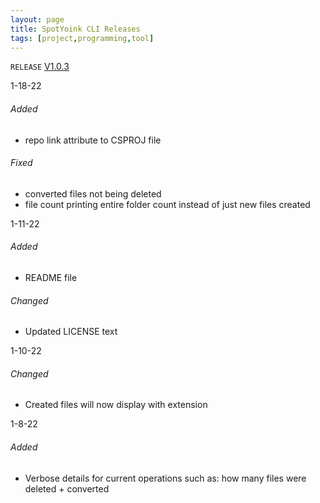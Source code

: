 ```yaml
---
layout: page
title: SpotYoink CLI Releases
tags: [project,programming,tool]
---
```

`RELEASE`
[V1.0.3](https://www.nuget.org/packages/SpotYoink/)

1-18-22
###### Added 
- repo link attribute to CSPROJ file 
###### Fixed
- converted files not being deleted
- file count printing entire folder count instead of just new files created 

1-11-22
###### Added 
- README file
###### Changed
- Updated LICENSE text

1-10-22 
###### Changed
- Created files will now display with extension

1-8-22
###### Added
- Verbose details for current operations such as: how many files were deleted + converted 
